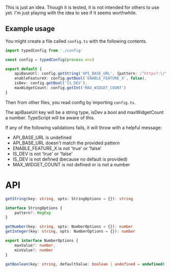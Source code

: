This is just an idea. Though it is tested, it is not intended for others to use yet. I'm just playing with the idea to see if it seems worthwhile.

## Example usage

You might create a file called `config.ts` with the following contents.

```ts
import typedConfig from './config'

const config = typedConfig(process.env)

export default {
    apiBaseUrl: config.getString('API_BASE_URL', {pattern: /^https?:\/\/\w+$/}),
    enableFeatureX: config.getBool('ENABLE_FEATURE_X', false),
    isDev: config.getBool('IS_DEV'),
    maxWidgetCount: config.getInt('MAX_WIDGET_COUNT')
}
```

Then from other files, you read config by importing `config.ts`.

The apiBaseUrl key will be a string type, isDev a bool and maxWidgetCount a number. TypeScript will be aware of this.

If any of the following validations fails, it will throw with a helpful message:

- API_BASE_URL is undefined
- API_BASE_URL doesn't match the provided pattern
- ENABLE_FEATURE_X is not 'true' or 'false'
- IS_DEV is not 'true' or 'false'
- IS_DEV is not defined (because no default is provided)
- MAX_WIDGET_COUNT is not defined or is not a number

# API

```ts
getString(key: string, opts: StringOptions = {}): string

interface StringOptions {
    pattern?: RegExp
}

getNumber(key: string, opts: NumberOptions = {}): number
getInteger(key: string, opts: NumberOptions = {}): number

export interface NumberOptions {
    maxValue?: number,
    minValue?: number
}

getBoolean(key: string, defaultValue: boolean | undefined = undefined): boolean
```